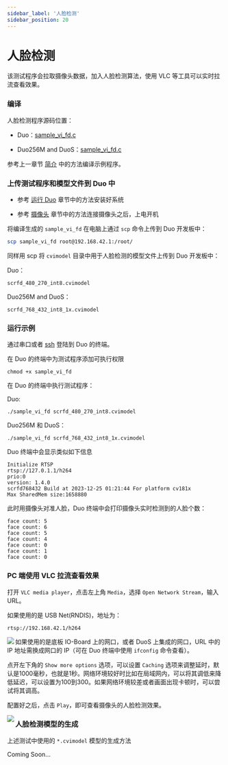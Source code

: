 ```yaml
---
sidebar_label: '人脸检测'
sidebar_position: 20
---
```


# 人脸检测

该测试程序会拉取摄像头数据，加入人脸检测算法，使用 VLC 等工具可以实时拉流查看效果。

### 编译

人脸检测程序源码位置：

- Duo：[sample_vi_fd.c](https://github.com/milkv-duo/cvitek-tdl-sdk-cv180x/blob/main/sample/cvi_tdl/sample_vi_fd.c)

- Duo256M and DuoS：[sample_vi_fd.c](https://github.com/milkv-duo/cvitek-tdl-sdk-sg200x/blob/main/sample/cvi_tdl/sample_vi_fd.c)

参考上一章节 [简介](https://milkv.io/zh/docs/duo/application-development/tdl-sdk/tdl-sdk-introduction) 中的方法编译示例程序。

### 上传测试程序和模型文件到 Duo 中

- 参考 [运行 Duo](https://milkv.io/zh/docs/duo/getting-started/boot) 章节中的方法安装好系统

- 参考 [摄像头](https://milkv.io/zh/docs/duo/camera/gc2083) 章节中的方法连接摄像头之后，上电开机

将编译生成的 `sample_vi_fd` 在电脑上通过 `scp` 命令上传到 Duo 开发板中：

```bash
scp sample_vi_fd root@192.168.42.1:/root/
```

同样用 scp 将 `cvimodel` 目录中用于人脸检测的模型文件上传到 Duo 开发板中：

Duo：
```
scrfd_480_270_int8.cvimodel
```

Duo256M and DuoS：
```
scrfd_768_432_int8_1x.cvimodel
```

### 运行示例

通过串口或者 [ssh](https://milkv.io/zh/docs/duo/getting-started/setup#ssh) 登陆到 Duo 的终端。

在 Duo 的终端中为测试程序添加可执行权限
```
chmod +x sample_vi_fd
```

在 Duo 的终端中执行测试程序：

Duo:
```
./sample_vi_fd scrfd_480_270_int8.cvimodel
```

Duo256M 和 DuoS：
```
./sample_vi_fd scrfd_768_432_int8_1x.cvimodel
```

Duo 终端中会显示类似如下信息
```
Initialize RTSP
rtsp://127.0.1.1/h264
prio:0
version: 1.4.0
scrfd768432 Build at 2023-12-25 01:21:44 For platform cv181x
Max SharedMem size:1658880
```

此时用摄像头对准人脸，Duo 终端中会打印摄像头实时检测到的人脸个数：
```
face count: 5
face count: 6
face count: 5
face count: 4
face count: 0
face count: 1
face count: 0
```

### PC 端使用 VLC 拉流查看效果

打开 `VLC media player`，点击左上角 `Media`，选择 `Open Network Stream`，输入 URL。

如果使用的是 USB Net(RNDIS)，地址为：
```
rtsp://192.168.42.1/h264
```

<Image src='/docs/duo/duo-vlc-stream-setup.jpg' minWidth='40%' maxWidth='60%' align='left' />

如果使用的是底板 IO-Board 上的网口，或者 DuoS 上集成的网口，URL 中的 IP 地址需换成网口的 IP（可在 Duo 终端中使用 `ifconfig` 命令查看）。

点开左下角的 `Show more options` 选项，可以设置 `Caching` 选项来调整延时，默认是1000毫秒，也就是1秒。网络环境较好时比如在局域网内，可以将其调低来降低延迟，可以设置为100到300。如果网络环境较差或者画面出现卡顿时，可以尝试将其调高。

配置好之后，点击 `Play`，即可查看摄像头的人脸检测效果。

<Image src='/docs/duo/tdl-sdk/duo-tdl-sdk-face-detection.jpg' minWidth='50%' maxWidth='80%' align='left' />

### 人脸检测模型的生成

上述测试中使用的 `*.cvimodel` 模型的生成方法

Coming Soon...
